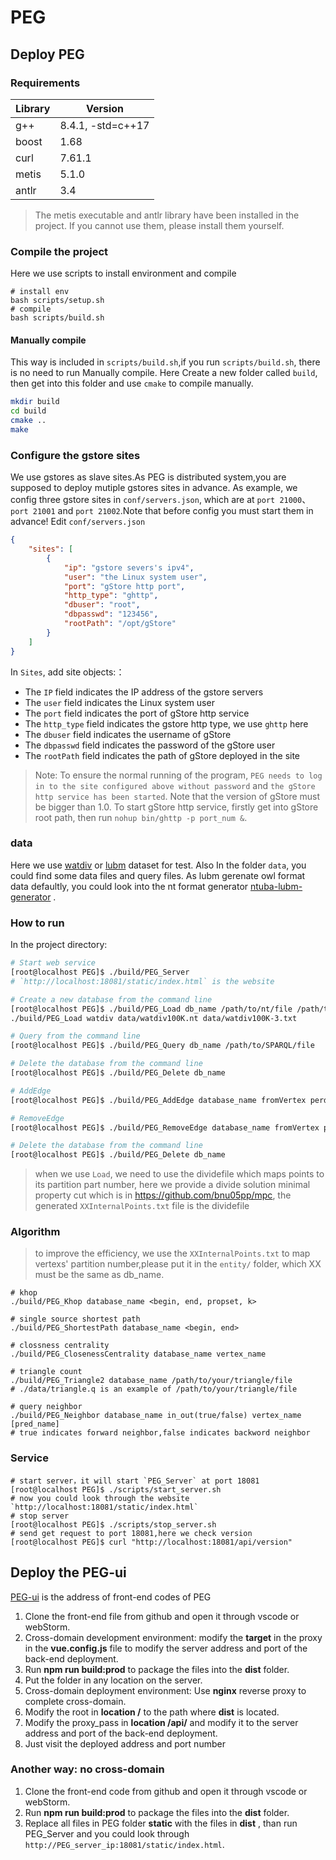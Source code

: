 # PEG

## Deploy PEG

### Requirements

| Library | Version |
| --- | --- |
| g++ | 8.4.1, -std=c++17|
| boost | 1.68 |
| curl | 7.61.1 |
| metis | 5.1.0 |
| antlr | 3.4 |

> The metis executable and antlr library have been installed in the project. If you cannot use them, please install them yourself.

### Compile the project
Here we use scripts to install environment and compile 
```
# install env
bash scripts/setup.sh
# compile
bash scripts/build.sh
```
#### Manually compile
This way is included in `scripts/build.sh`,if you run `scripts/build.sh`, there is no need to run Manually compile.
Here Create a new folder called `build`, then get into this folder and use `cmake` to compile manually.

```bash
mkdir build
cd build
cmake ..
make
```

### Configure the gstore sites
We use gstores as slave sites.As PEG is distributed system,you are supposed to deploy mutiple gstores sites in advance.
As example, we config three gstore sites in `conf/servers.json`, which are at `port 21000`、`port 21001` and `port 21002`.Note that before config you must start them in advance!
Edit `conf/servers.json`

```json
{
    "sites": [
        {
            "ip": "gstore severs's ipv4",
            "user": "the Linux system user",
            "port": "gStore http port",
            "http_type": "ghttp",
            "dbuser": "root",
            "dbpasswd": "123456",
            "rootPath": "/opt/gStore"
        }
    ]
}
```

In `Sites`, add site objects:：
- The `IP` field indicates the IP address of the gstore servers
- The `user` field indicates the Linux system user 
- The `port` field indicates the port of gStore http service 
- The `http_type` field indicates the gstore http type, we use `ghttp` here
- The `dbuser` field indicates the username of gStore 
- The `dbpasswd` field indicates the password of the gStore user 
- The `rootPath` field indicates the path of gStore deployed in the site 

> Note: To ensure the normal running of the program, `PEG needs to log in to the site configured above without password` and `the gStore http service has been started`. Note that the version of gStore must be bigger than 1.0.
> To start gStore http service, firstly get into gStore root path, then run `nohup bin/ghttp -p port_num &`.
### data
Here we use [watdiv](https://dsg.uwaterloo.ca/watdiv/) or [lubm](https://swat.cse.lehigh.edu/projects/lubm/) dataset for test.
Also In the folder `data`, you could find some data files and query files.
As lubm gerenate owl format data defaultly, you could look into the nt format generator [ntuba-lubm-generator](https://github.com/15197580192/ntuba-lubm-generator) .
### How to run

In the project directory:

```bash
# Start web service 
[root@localhost PEG]$ ./build/PEG_Server
# `http://localhost:18081/static/index.html` is the website 

# Create a new database from the command line 
[root@localhost PEG]$ ./build/PEG_Load db_name /path/to/nt/file /path/to/dividefile
./build/PEG_Load watdiv data/watdiv100K.nt data/watdiv100K-3.txt

# Query from the command line 
[root@localhost PEG]$ ./build/PEG_Query db_name /path/to/SPARQL/file

# Delete the database from the command line 
[root@localhost PEG]$ ./build/PEG_Delete db_name

# AddEdge
[root@localhost PEG]$ ./build/PEG_AddEdge database_name fromVertex perdicate toVertex

# RemoveEdge
[root@localhost PEG]$ ./build/PEG_RemoveEdge database_name fromVertex perdicate toVertex

# Delete the database from the command line 
[root@localhost PEG]$ ./build/PEG_Delete db_name
```
> when we use `Load`, we need to use the dividefile which maps points to its partition part number, here we provide a divide solution minimal property cut which is in https://github.com/bnu05pp/mpc, the generated `XXInternalPoints.txt` file is the dividefile
### Algorithm
> to improve the efficiency, we use the `XXInternalPoints.txt` to map vertexs' partition number,please put it in the `entity/` folder, which XX must be the same as db_name.
```
# khop
./build/PEG_Khop database_name <begin, end, propset, k>

# single source shortest path
./build/PEG_ShortestPath database_name <begin, end>

# clossness centrality
./build/PEG_ClosenessCentrality database_name vertex_name

# triangle count
./build/PEG_Triangle2 database_name /path/to/your/triangle/file
# ./data/triangle.q is an example of /path/to/your/triangle/file

# query neighbor
./build/PEG_Neighbor database_name in_out(true/false) vertex_name [pred_name] 
# true indicates forward neighbor,false indicates backword neighbor
```

### Service
```
# start server，it will start `PEG_Server` at port 18081 
[root@localhost PEG]$ ./scripts/start_server.sh
# now you could look through the website `http://localhost:18081/static/index.html`
# stop server
[root@localhost PEG]$ ./scripts/stop_server.sh
# send get request to port 18081,here we check version
[root@localhost PEG]$ curl "http://localhost:18081/api/version"
```

## Deploy the PEG-ui
[PEG-ui](https://github.com/15197580192/PEG-ui.git) is the address of front-end codes of PEG
1. Clone the front-end file from github and open it through vscode or webStorm.
2. Cross-domain development environment: modify the **target** in the proxy in the **vue.config.js** file to modify the server address and port of the back-end deployment.
3. Run **npm run build:prod** to package the files into the **dist** folder.
4. Put the folder in any location on the server. 
5. Cross-domain deployment environment: Use **nginx** reverse proxy to complete cross-domain.
6. Modify the root in **location /** to the path where **dist** is located.
7. Modify the proxy_pass in **location /api/** and modify it to the server address and port of the back-end deployment.
8. Just visit the deployed address and port number

### Another way: no cross-domain
1. Clone the front-end code from github and open it through vscode or webStorm.
2. Run **npm run build:prod** to package the files into the **dist** folder.
3. Replace all files in PEG folder **static** with the files in **dist** , than run PEG_Server and you could look through `http://PEG_server_ip:18081/static/index.html`.
